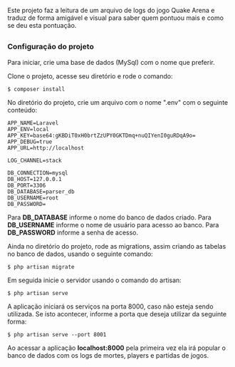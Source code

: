 Este projeto faz a leitura de um arquivo de logs do jogo Quake Arena e traduz de forma amigável e visual para saber quem pontuou mais e como se deu esta pontuação.

##
### Configuração do projeto

Para iniciar, crie uma base de dados (MySql) com o nome que preferir.

Clone o projeto, acesse seu diretório e rode o comando:
``` shell
$ composer install
```


No diretório do projeto, crie um arquivo com o nome ".env" com o seguinte conteúdo:
``` text
APP_NAME=Laravel
APP_ENV=local
APP_KEY=base64:gKBDiT0xH0brtZzUPY0GKTDmq+nuQIYenI0guRDqA9o=
APP_DEBUG=true
APP_URL=http://localhost

LOG_CHANNEL=stack

DB_CONNECTION=mysql
DB_HOST=127.0.0.1
DB_PORT=3306
DB_DATABASE=parser_db
DB_USERNAME=root
DB_PASSWORD=
```

Para __DB_DATABASE__ informe o nome do banco de dados criado.
Para __DB_USERNAME__ informe o nome de usuário para acesso ao banco.
Para __DB_PASSWORD__ informe a senha de acesso.

Ainda no diretório do projeto, rode as migrations, assim criando as tabelas no banco de dados, usando o seguinte comando: 
``` shell
$ php artisan migrate
```

Em seguida inicie o servidor usando o comando do artisan:
``` shell
$ php artisan serve
```


A aplicação iniciará os serviços na porta 8000, caso não esteja sendo utilizada. Se isto acontecer, informe a porta que deseja utilizar da seguinte forma:
``` shell
$ php artisan serve --port 8001
```


Ao acessar a aplicação __localhost:8000__ pela primeira vez ela irá popular o banco de dados com os logs de mortes, players e partidas de jogos.

